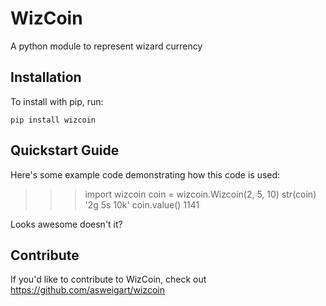 WizCoin
======

A python module to represent wizard currency

Installation
------------

To install with pip, run:

    pip install wizcoin

Quickstart Guide
----------------

Here's some example code demonstrating how this code is used:

>>> import wizcoin
>>> coin = wizcoin.Wizcoin(2, 5, 10)
>>> str(coin)
'2g 5s 10k'
>>> coin.value()
1141

Looks awesome doesn't it?


Contribute
----------

If you'd like to contribute to WizCoin, check out https://github.com/asweigart/wizcoin
